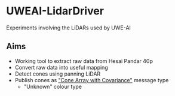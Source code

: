 # UWEAI-LidarDriver

Experiments involving the LiDARs used by UWE-AI

## Aims

- Working tool to extract raw data from Hesai Pandar 40p
- Convert raw data into useful mapping
- Detect cones using panning LiDAR
- Publish cones as ["Cone Array with Covariance"](https://gitlab.com/uwe-ai/integration/bristol_msgs/-/blob/master/msg/ConeArrayWithCovariance.msg?ref_type=heads) message type
  - "Unknown" colour type
